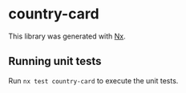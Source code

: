 # country-card

This library was generated with [Nx](https://nx.dev).

## Running unit tests

Run `nx test country-card` to execute the unit tests.
